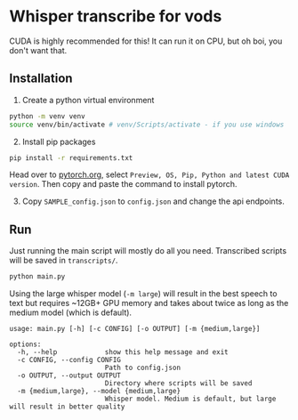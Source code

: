 # Whisper transcribe for vods

CUDA is highly recommended for this! It can run it on CPU, but oh boi, you don't want that.

## Installation

1. Create a python virtual environment

```bash
python -m venv venv
source venv/bin/activate # venv/Scripts/activate - if you use windows
```

2. Install pip packages

```bash
pip install -r requirements.txt
```

Head over to [pytorch.org](https://pytorch.org/get-started/locally/), select `Preview, OS, Pip, Python and latest CUDA version`. Then copy and paste the command to install pytorch.

3. Copy `SAMPLE_config.json` to `config.json` and change the api endpoints.

## Run

Just running the main script will mostly do all you need. Transcribed scripts will be saved in `transcripts/`.

```bash
python main.py
```

Using the large whisper model (`-m large`) will result in the best speech to text but requires ~12GB+ GPU memory and takes about twice as long as the medium model (which is default).

```
usage: main.py [-h] [-c CONFIG] [-o OUTPUT] [-m {medium,large}]

options:
  -h, --help            show this help message and exit
  -c CONFIG, --config CONFIG
                        Path to config.json
  -o OUTPUT, --output OUTPUT
                        Directory where scripts will be saved
  -m {medium,large}, --model {medium,large}
                        Whisper model. Medium is default, but large will result in better quality
```
